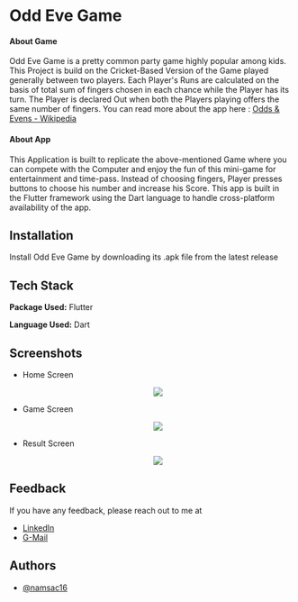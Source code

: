 
# Odd Eve Game

#### About Game
Odd Eve Game is a pretty common party game highly popular among kids.
This Project is build on the Cricket-Based Version of the Game 
played generally between two players.
Each Player's Runs are calculated on the basis of total sum of fingers chosen in
each chance while the Player has its turn. The Player is declared Out
when both the Players playing offers the same number of fingers.
You can read more about the app here : [Odds & Evens - Wikipedia](https://en.wikipedia.org/wiki/Odds_and_evens_(hand_game))

#### About App
This Application is built to replicate the above-mentioned Game where
you can compete with the Computer and enjoy the fun of this mini-game
for entertainment and time-pass. Instead of choosing fingers, Player
presses buttons to choose his number and increase his Score. This app is built in the Flutter framework using the Dart language to 
handle cross-platform availability of the app.
## Installation

Install Odd Eve Game by downloading its .apk file from the 
latest release

    
## Tech Stack

**Package Used:** Flutter

**Language Used:** Dart

  
## Screenshots

- Home Screen
    
    <p align="center" ><img src="https://github.com/namsac16/odd_eve/blob/main/screenshots/Home%20Screen.jpg" heigth="250"></p>

- Game Screen

    <p align="center" ><img src="https://github.com/namsac16/odd_eve/blob/main/screenshots/Game%20Screen.jpg" heigth="250"></p>

- Result Screen

    <p align="center" ><img src="https://github.com/namsac16/odd_eve/blob/main/screenshots/Result%20Screen.jpg" heigth="250"></p>

  
## Feedback

If you have any feedback, please reach out to me at 
- [LinkedIn](https://www.linkedin.com/in/naman-sachdeva-9151b5208/)
- [G-Mail](mailto:namansachdeva160201@gmail.com)
  
## Authors

- [@namsac16](https://www.github.com/namsac16)

  
